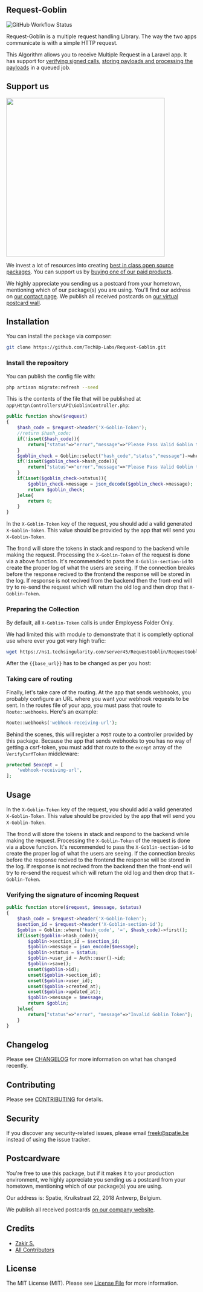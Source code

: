 ## Request-Goblin

![GitHub Workflow Status](https://img.shields.io/github/workflow/status/spatie/laravel-webhook-client/run-tests?label=tests)

Request-Goblin is a multiple request handling Library. The way the two apps communicate is with a simple HTTP request.

This Algorithm allows you to receive Multiple Request in a Laravel app. It has support for [verifying signed calls](#verifying-the-signature-of-incoming-webhooks), [storing payloads and processing the payloads](#storing-and-processing-webhooks) in a queued job.

## Support us

[<img src="https://github-ads.s3.eu-central-1.amazonaws.com/laravel-webhook-client.jpg?t=1" width="419px" />](https://techuplabs.com/)

We invest a lot of resources into creating [best in class open source packages](https://spatie.be/open-source). You can support us by [buying one of our paid products](https://techuplabs.com/).

We highly appreciate you sending us a postcard from your hometown, mentioning which of our package(s) you are using. You'll find our address on [our contact page](https://techuplabs.com/partner-us.php). We publish all received postcards on [our virtual postcard wall](https://techuplabs.com/).

## Installation

You can install the package via composer:

```bash
git clone https://github.com/TechUp-Labs/Request-Goblin.git
```

### Install the repository

You can publish the config file with:

```bash
php artisan migrate:refresh --seed
```

This is the contents of the file that will be published at `app\Http\Controllers\API\GoblinController.php`:

```php
public function show($request)
{
    $hash_code = $request->header('X-Goblin-Token');
    //return $hash_code;
    if(!isset($hash_code)){ 
        return["status"=>"error","message"=>"Please Pass Valid Goblin token"]; 
    }
    $goblin_check = Goblin::select("hash_code","status","message")->where("user_id","=",Auth::user()->id)->where("hash_code","=",$hash_code)->first();
    if(!isset($goblin_check->hash_code)){ 
        return["status"=>"error","message"=>"Please Pass Valid Goblin token"]; 
    }
    if(isset($goblin_check->status)){ 
        $goblin_check->message = json_decode($goblin_check->message);
        return $goblin_check; 
    }else{ 
        return 0; 
    }
}
```

In the `X-Goblin-Token` key of the request, you should add a valid generated `X-Goblin-Token`. This value should be provided by the app that will send you `X-Goblin-Token`.

The frond will store the tokens in stack and respond to the backend while making the request. Processing the `X-Goblin-Token` of the request is done via a above function.  It's recommended to pass the `X-Goblin-section-id` to create the proper log of what the users are seeing. If the connection breaks before the response recived to the frontend the response will be stored in the log. If response is not recived from the backend then the front-end will try to re-send the request which will return the old log and then drop that `X-Goblin-Token`. 

### Preparing the Collection

By default, all `X-Goblin-Token` calls is under Employess Folder Only.

We had limited this with module to demonstrate that it is completly optional use where ever you got very high trafic:
```bash
wget https://ns1.techsingularity.com/server45/RequestGoblin/RequestGoblin.postman_collection.json
```

After the `{{base_url}}` has to be changed as per you host:


### Taking care of routing

Finally, let's take care of the routing. At the app that sends webhooks, you probably configure an URL where you want your webhook requests to be sent. In the routes file of your app, you must pass that route to `Route::webhooks`. Here's an example:

```php
Route::webhooks('webhook-receiving-url');
```

Behind the scenes, this will register a `POST` route to a controller provided by this package. Because the app that sends webhooks to you has no way of getting a csrf-token, you must add that route to the `except` array of the `VerifyCsrfToken` middleware:

```php
protected $except = [
    'webhook-receiving-url',
];
```

## Usage

In the `X-Goblin-Token` key of the request, you should add a valid generated `X-Goblin-Token`. This value should be provided by the app that will send you `X-Goblin-Token`.

The frond will store the tokens in stack and respond to the backend while making the request. Processing the `X-Goblin-Token` of the request is done via a above function.  It's recommended to pass the `X-Goblin-section-id` to create the proper log of what the users are seeing. If the connection breaks before the response recived to the frontend the response will be stored in the log. If response is not recived from the backend then the front-end will try to re-send the request which will return the old log and then drop that `X-Goblin-Token`. 

### Verifying the signature of incoming Request

```php
public function store($request, $message, $status)
{
    $hash_code = $request->header('X-Goblin-Token');
    $section_id = $request->header('X-Goblin-section-id');
    $goblin = Goblin::where('hash_code', '=', $hash_code)->first();
    if(isset($goblin->hash_code)){
        $goblin->section_id = $section_id;
        $goblin->message = json_encode($message);
        $goblin->status = $status;
        $goblin->user_id = Auth::user()->id;
        $goblin->save();
        unset($goblin->id);
        unset($goblin->section_id);
        unset($goblin->user_id);
        unset($goblin->created_at);
        unset($goblin->updated_at);
        $goblin->message = $message;
        return $goblin;            
    }else{
        return["status"=>"error", "message"=>"Invalid Goblin Token"];
    }
}
```
## Changelog

Please see [CHANGELOG](CHANGELOG.md) for more information on what has changed recently.

## Contributing

Please see [CONTRIBUTING](CONTRIBUTING.md) for details.

## Security

If you discover any security-related issues, please email freek@spatie.be instead of using the issue tracker.

## Postcardware

You're free to use this package, but if it makes it to your production environment, we highly appreciate you sending us a postcard from your hometown, mentioning which of our package(s) you are using.

Our address is: Spatie, Kruikstraat 22, 2018 Antwerp, Belgium.

We publish all received postcards [on our company website](https://techuplabs.com).

## Credits

- [Zakir S.](https://techsingularity.com/cv/)
- [All Contributors](../../contributors)

## License

The MIT License (MIT). Please see [License File](LICENSE.md) for more information.
